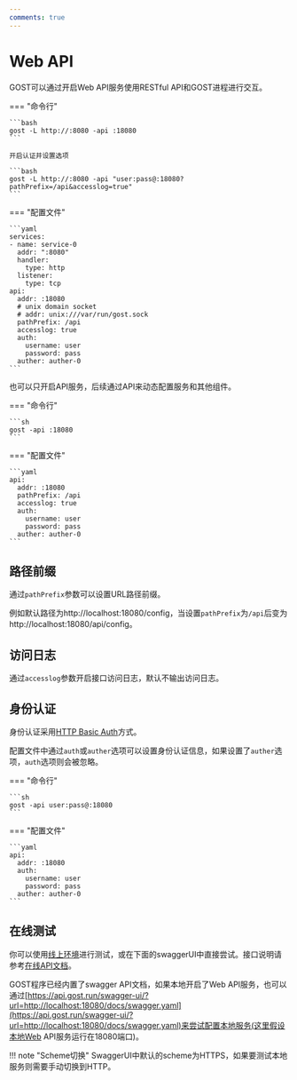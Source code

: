 ```yaml
---
comments: true
---
```


# Web API

GOST可以通过开启Web API服务使用RESTful API和GOST进程进行交互。

=== "命令行"

    ```bash
	gost -L http://:8080 -api :18080
	```

	开启认证并设置选项

	```bash
	gost -L http://:8080 -api "user:pass@:18080?pathPrefix=/api&accesslog=true"
	```

=== "配置文件"

    ```yaml
	services:
	- name: service-0
	  addr: ":8080"
	  handler:
		type: http
	  listener:
		type: tcp
	api:
	  addr: :18080
	  # unix domain socket
	  # addr: unix:///var/run/gost.sock
	  pathPrefix: /api
	  accesslog: true
	  auth:
	    username: user
		password: pass
	  auther: auther-0
	```

也可以只开启API服务，后续通过API来动态配置服务和其他组件。

=== "命令行"

    ```sh
	gost -api :18080
	```

=== "配置文件"

    ```yaml
	api:
	  addr: :18080
	  pathPrefix: /api
	  accesslog: true
	  auth:
	    username: user
		password: pass
	  auther: auther-0
	```

## 路径前缀

通过`pathPrefix`参数可以设置URL路径前缀。

例如默认路径为http://localhost:18080/config，当设置`pathPrefix`为`/api`后变为http://localhost:18080/api/config。

## 访问日志

通过`accesslog`参数开启接口访问日志，默认不输出访问日志。

## 身份认证

身份认证采用[HTTP Basic Auth](https://en.wikipedia.org/wiki/Basic_access_authentication)方式。

配置文件中通过`auth`或`auther`选项可以设置身份认证信息，如果设置了`auther`选项，`auth`选项则会被忽略。

=== "命令行"

    ```sh
	gost -api user:pass@:18080
	```

=== "配置文件"

    ```yaml
    api:
      addr: :18080
      auth:
        username: user
        password: pass
      auther: auther-0
    ```

## 在线测试

你可以使用[线上环境](https://api.gost.run/config)进行测试，或在下面的swaggerUI中直接尝试。接口说明请参考[在线API文档](https://api.gost.run/swagger-ui/?url=/docs/swagger.yaml)。

GOST程序已经内置了swagger API文档，如果本地开启了Web API服务，也可以通过[https://api.gost.run/swagger-ui/?url=http://localhost:18080/docs/swagger.yaml](https://api.gost.run/swagger-ui/?url=http://localhost:18080/docs/swagger.yaml)来尝试配置本地服务(这里假设本地Web API服务运行在18080端口)。

!!! note "Scheme切换"
    SwaggerUI中默认的scheme为HTTPS，如果要测试本地服务则需要手动切换到HTTP。